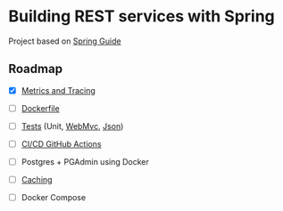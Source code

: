 # Building REST services with Spring

Project based on [Spring Guide](https://spring.io/guides/tutorials/rest/)

## Roadmap

- [x] [Metrics and Tracing](https://spring.io/guides/gs/tanzu-observability/)

- [ ] [Dockerfile](https://spring.io/guides/topicals/spring-boot-docker/)

- [ ] [Tests](https://docs.spring.io/spring-boot/docs/3.2.2/reference/html/features.html#features.testing) (Unit, [WebMvc](https://spring.io/guides/gs/testing-web/), [Json](https://spring.academy/courses/building-a-rest-api-with-spring-boot))

- [ ] [CI/CD GitHub Actions](https://docs.github.com/en/actions/automating-builds-and-tests/building-and-testing-java-with-maven)

- [ ] Postgres + PGAdmin using Docker

- [ ] [Caching](https://docs.spring.io/spring-framework/reference/integration/cache/annotations.html)

- [ ] Docker Compose
